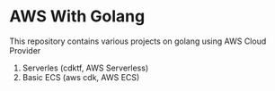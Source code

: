 # AWS With Golang
This repository contains various projects on golang using AWS Cloud Provider 

1. Serverles (cdktf, AWS Serverless)
2. Basic ECS (aws cdk, AWS ECS)